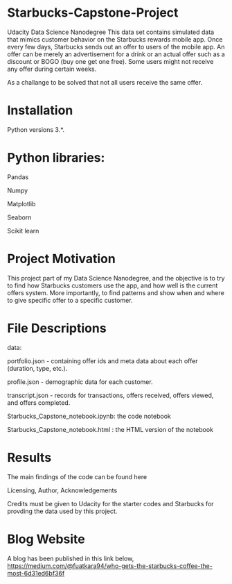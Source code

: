 # Starbucks-Capstone-Project
Udacity Data Science Nanodegree
This data set contains simulated data that mimics customer behavior on the Starbucks rewards mobile app. Once every few days, Starbucks sends out an offer to users of the mobile app. An offer can be merely an advertisement for a drink or an actual offer such as a discount or BOGO (buy one get one free). Some users might not receive any offer during certain weeks.

As a challange to be solved that not all users receive the same offer.

# Installation
Python versions 3.*.

# Python libraries:

Pandas

Numpy

Matplotlib

Seaborn

Scikit learn



# Project Motivation

This project part of my Data Science Nanodegree, and the objective is to try to find how Starbucks customers use the app, and how well is the current offers system. More importantly, to find patterns and show when and where to give specific offer to a specific customer.


# File Descriptions
data:

portfolio.json - containing offer ids and meta data about each offer (duration, type, etc.).

profile.json - demographic data for each customer.

transcript.json - records for transactions, offers received, offers viewed, and offers completed.

Starbucks_Capstone_notebook.ipynb: the code notebook 

Starbucks_Capstone_notebook.html : the HTML version of the notebook



# Results
The main findings of the code can be found here


Licensing, Author, Acknowledgements

Credits must be given to Udacity for the starter codes and Starbucks for provding the data used by this project.

# Blog Website
A blog has been published in this link below,
https://medium.com/@fuatkara94/who-gets-the-starbucks-coffee-the-most-6d31ed6bf36f

